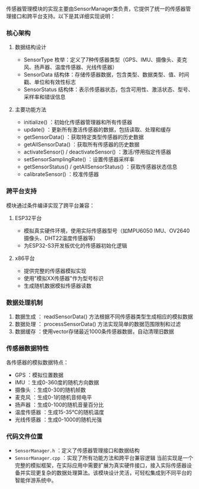 传感器管理模块的实现主要由SensorManager类负责，它提供了统一的传感器管理接口和跨平台支持。以下是其详细实现说明：

### 核心架构
1. 数据结构设计
   
   - SensorType 枚举：定义了7种传感器类型（GPS、IMU、摄像头、麦克风、扬声器、温度传感器、光线传感器）
   - SensorData 结构体：存储传感器数据，包含类型、数据类型、值、时间戳、单位和有效性标志
   - SensorStatus 结构体：表示传感器状态，包含可用性、激活状态、型号、采样率和错误信息
2. 主要功能方法
   
   - initialize() ：初始化传感器管理器和所有传感器
   - update() ：更新所有激活传感器的数据，包括读取、处理和缓存
   - getSensorData() ：获取特定类型传感器的历史数据
   - getAllSensorData() ：获取所有传感器的历史数据
   - activateSensor() / deactivateSensor() ：激活/停用指定传感器
   - setSensorSamplingRate() ：设置传感器采样率
   - getSensorStatus() / getAllSensorStatus() ：获取传感器状态信息
   - calibrateSensor() ：校准传感器
### 跨平台支持
模块通过条件编译实现了跨平台兼容：

1. ESP32平台
   
   - 模拟真实硬件环境，使用实际传感器型号（如MPU6050 IMU、OV2640摄像头、DHT22温度传感器等）
   - 为ESP32-S3开发板优化的传感器初始化逻辑
2. x86平台
   
   - 提供完整的传感器模拟实现
   - 使用"模拟XX传感器"作为型号标识
   - 生成随机数据模拟传感器读数
### 数据处理机制
1. 数据生成 ： readSensorData() 方法根据不同传感器类型生成相应的模拟数据
2. 数据处理 ： processSensorData() 方法实现简单的数据范围限制和过滤
3. 数据缓存 ：使用vector存储最近1000条传感器数据，自动清理旧数据
### 传感器数据特性
各传感器的模拟数据特点：

- GPS ：模拟位置数据
- IMU ：生成0-360度的随机方向数据
- 摄像头 ：生成0-30的随机帧数
- 麦克风 ：生成0-1的随机音频电平
- 扬声器 ：生成0-100的随机音量百分比
- 温度传感器 ：生成15-35°C的随机温度
- 光线传感器 ：生成0-1000的随机光强
### 代码文件位置
- `SensorManager.h` ：定义了传感器管理接口和数据结构
- `SensorManager.cpp` ：实现了所有功能方法和跨平台兼容逻辑
当前实现是一个完整的模拟框架，在实际应用中需要扩展为真实硬件接口，接入实际传感器设备并实现更复杂的数据处理算法。该模块设计灵活，可轻松集成到不同平台的智能伴游系统中。
